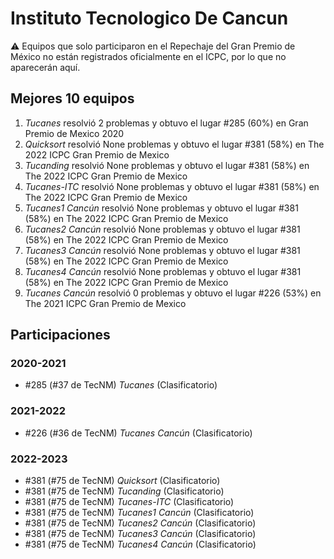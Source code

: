 # Instituto Tecnologico De Cancun

:warning: Equipos que solo participaron en el Repechaje del Gran Premio de México no están registrados oficialmente en el ICPC, por lo que no aparecerán aquí.

## Mejores 10 equipos

1. _Tucanes_ resolvió 2 problemas y obtuvo el lugar #285 (60%) en Gran Premio de Mexico 2020
1. _Quicksort_ resolvió None problemas y obtuvo el lugar #381 (58%) en The 2022 ICPC Gran Premio de Mexico
1. _Tucanding_ resolvió None problemas y obtuvo el lugar #381 (58%) en The 2022 ICPC Gran Premio de Mexico
1. _Tucanes-ITC_ resolvió None problemas y obtuvo el lugar #381 (58%) en The 2022 ICPC Gran Premio de Mexico
1. _Tucanes1 Cancún_ resolvió None problemas y obtuvo el lugar #381 (58%) en The 2022 ICPC Gran Premio de Mexico
1. _Tucanes2 Cancún_ resolvió None problemas y obtuvo el lugar #381 (58%) en The 2022 ICPC Gran Premio de Mexico
1. _Tucanes3 Cancún_ resolvió None problemas y obtuvo el lugar #381 (58%) en The 2022 ICPC Gran Premio de Mexico
1. _Tucanes4 Cancún_ resolvió None problemas y obtuvo el lugar #381 (58%) en The 2022 ICPC Gran Premio de Mexico
1. _Tucanes Cancún_ resolvió 0 problemas y obtuvo el lugar #226 (53%) en The 2021 ICPC Gran Premio de Mexico

## Participaciones

### 2020-2021

- #285 (#37 de TecNM) _Tucanes_ (Clasificatorio)

### 2021-2022

- #226 (#36 de TecNM) _Tucanes Cancún_ (Clasificatorio)

### 2022-2023

- #381 (#75 de TecNM) _Quicksort_ (Clasificatorio)
- #381 (#75 de TecNM) _Tucanding_ (Clasificatorio)
- #381 (#75 de TecNM) _Tucanes-ITC_ (Clasificatorio)
- #381 (#75 de TecNM) _Tucanes1 Cancún_ (Clasificatorio)
- #381 (#75 de TecNM) _Tucanes2 Cancún_ (Clasificatorio)
- #381 (#75 de TecNM) _Tucanes3 Cancún_ (Clasificatorio)
- #381 (#75 de TecNM) _Tucanes4 Cancún_ (Clasificatorio)



